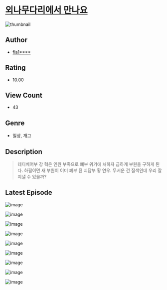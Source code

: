 # [외나무다리에서 만나요](https://comic.naver.com/challenge/list?titleId=810882)
![thumbnail](https://image-comic.pstatic.net/user_contents_data/challenge_comic/2023/05/24/upload_3905804167052210737_480x623.jpeg)

## Author
- [fla1****](https://comic.naver.com/artistTitle?id=367111)

## Rating
- 10.00

## View Count
- 43

## Genre
- 일상, 개그

## Description
> 테디베어부 강 혁은 인원 부족으로 폐부 위기에 처하자 급하게 부원을 구하게 된다. 하필이면 새 부원이 이미 폐부 된 괴담부 황 연우. 무서운 건 질색인데 우리 잘 지낼 수 있을까?


## Latest Episode
![image](https://image-comic.pstatic.net/user_contents_data/challenge_comic/2023/05/24/367111/upload_3486692535243531571.jpeg)

![image](https://image-comic.pstatic.net/user_contents_data/challenge_comic/2023/05/24/367111/upload_3688782777532429107.jpeg)

![image](https://image-comic.pstatic.net/user_contents_data/challenge_comic/2023/05/24/367111/upload_3846975901264851763.jpeg)

![image](https://image-comic.pstatic.net/user_contents_data/challenge_comic/2023/05/24/367111/upload_7219886153350461537.jpeg)

![image](https://image-comic.pstatic.net/user_contents_data/challenge_comic/2023/05/24/367111/upload_7292003335817999715.jpeg)

![image](https://image-comic.pstatic.net/user_contents_data/challenge_comic/2023/05/24/367111/upload_7378133373068862520.jpeg)

![image](https://image-comic.pstatic.net/user_contents_data/challenge_comic/2023/05/24/367111/upload_4062586837983781177.jpeg)

![image](https://image-comic.pstatic.net/user_contents_data/challenge_comic/2023/05/24/367111/upload_3761685895206678625.jpeg)

![image](https://image-comic.pstatic.net/user_contents_data/challenge_comic/2023/05/24/367111/upload_7233685239885816420.jpeg)
